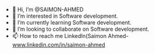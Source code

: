 - 👋 Hi, I’m @SAIMON-AHMED
- 👀 I’m interested in Software development.
- 🌱 I’m currently learning Software development.
- 💞️ I’m looking to collaborate on Software development.
- 📫 How to reach me LinkedIn(Saimon Ahmed-www.linkedin.com/in/saimon-ahmed

<!---
SAIMON-AHMED/SAIMON-AHMED is a ✨ special ✨ repository because its `README.md` (this file) appears on your GitHub profile.
You can click the Preview link to take a look at your changes.
--->
